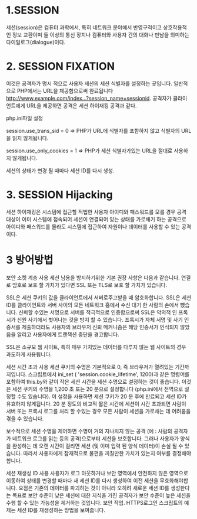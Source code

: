 # 1.SESSION
세션(session)은 컴퓨터 과학에서, 특히 네트워크 분야에서 반영구적이고 상호작용적인 정보 교환이며 둘 이상의 통신 장치나 컴퓨터와 사용자 간의 대화나 만남을 의미하는 다이얼로그(dialogue)이다.
# 2. SESSION FIXATION
이것은 공격자가 명시 적으로 사용자 세션의 세션 식별자를 설정하는 곳입니다. 일반적으로 PHP에서는 URL을 제공함으로써 완료됩니다 http://www.example.com/index...?session_name=sessionid. 공격자가 클라이언트에게 URL을 제공하면 공격은 세션 하이재킹 공격과 같다.

php.ini파일 설정

session.use_trans_sid = 0 => PHP가 URL에 식별자를 포함하지 않고 식별자의 URL을 읽지 않게됩니다.

session.use_only_cookies = 1 => PHP가 세션 식별자가있는 URL을 절대로 사용하지 않게됩니다.

세션의 상태가 변경 될 때마다 세션 ID를 다시 생성. 

# 3. SESSION Hijacking
세션 하이재킹은 시스템에 접근할 적법한 사용자 아이디와 패스워드를 모를 경우 공격 대상이 이미 시스템에 접속되어 세션이 연결되어 있는 상태를 가로채기 하는 공격으로 아이디와 패스워드를 몰라도 시스템에 접근하여 자원이나 데이터를 사용할 수 있는 공격이다.


# 3 방어방법
보안 소켓 계층 사용
세션 남용을 방지하기위한 기본 권장 사항은 다음과 같습니다. 연결로 암호로 보호 할 가치가 있다면 SSL 또는 TLS로 보호 할 가치가 있습니다.

SSL은 세션 쿠키의 값을 클라이언트에서 서버로주고받을 때 암호화합니다. SSL은 세션 ID를 클라이언트와 서버 사이의 모든 네트워크 홉에서 수신 대기 한 사람의 손에서 뺐습니다. 신뢰할 수있는 서명으로 서버를 적극적으로 인증함으로써 SSL은 악의적 인 프록시가 신원 사기에서 벗어나는 것을 방지 할 수 있습니다. 프록시가 자체 서명 및 사기 인증서를 제출하더라도 사용자의 브라우저 신뢰 메커니즘은 해당 인증서가 인식되지 않았 음을 알리고 사용자에게 트랜잭션 중단을 경고합니다.

SSL은 소규모 웹 사이트, 특히 매우 가치있는 데이터를 다루지 않는 웹 사이트의 경우 과도하게 사용됩니다.


세션 시간 초과 사용
세션 쿠키의 수명은 기본적으로 0, 즉 브라우저가 열려있는 기간까지입니다. 스크립트에서 ini_set ( 'session.cookie_lifetime', 1200)과 같은 명령어를 포함하여 this.by와 같이 작은 세션 시간을 세션 수명으로 설정하는 것이 좋습니다. 이것은 세션 쿠키의 수명을 1,200 초 또는 20 분으로 설정합니다 (php.ini에서 전역으로 설정할 수도 있습니다). 이 설정을 사용하면 세션 쿠키가 20 분 후에 만료되고 세션 ID가 유효하지 않게됩니다. 20 분 정도의 비교적 짧은 시간에 세션이 시간 초과되면 사람이 서버 또는 프록시 로그를 처리 할 수있는 경우 모든 사람이 세션을 가로채는 데 어려움을 겪을 수 있습니다.

보수적으로 세션 수명을 제어하면 수명이 거의 지나치지 않는 공격 (예 : 사람의 공격자가 네트워크 로그를 읽는 등의 공격)으로부터 세션을 보호합니다. 그러나 사용자가 양식을 완성하는 데 오랜 시간이 걸리면 세션 (및 이미 입력 된 양식 데이터)이 손실 될 수 있습니다. 따라서 사용자에게 잠재적으로 불편을 끼칠만한 가치가 있는지 여부를 결정해야합니다.

세션 재생성 ID 사용
사용자가 로그 아웃하거나 보안 영역에서 안전하지 않은 영역으로 이동하여 상태를 변경할 때마다 새 세션 ID를 다시 생성하여 이전 세션을 무효화해야합니다. 요점은 기존의 데이터를 파괴하는 것이 아니라 오히려 새로운 세션 ID를 생성한다는 목표로 보안 수준이 낮은 세션에 대한 지식을 가진 공격자가 보안 수준이 높은 세션을 수행 할 수 있는 가능성을 제거하는 것입니다. 보안 작업. HTTPS로그인 스크립트의 예제는 세션 ID를 재생성하는 방법을 보여줍니다.


<?php
    if ( !empty( $_POST['password'] ) && $_POST['password'] === $password ) 		
    {		
     // 인증 되면 
      session_regenerate_id();

     // 세션에도 추가
      $_SESSION['auth'] = TRUE;

     // 새로운 새션 ID추가

     header( 'Location: ' . $_SERVER['SCRIPT_NAME'] );
    }					
    // take some action
?>




